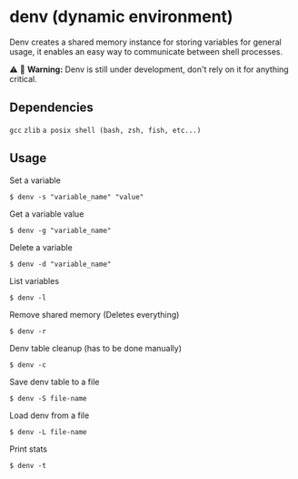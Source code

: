 # denv (dynamic environment)
Denv creates a shared memory instance for storing variables for general usage, it enables an easy way to communicate between shell processes.

:warning: :construction: **Warning:** Denv is still under development, don't rely on it for anything critical.

## Dependencies
`gcc` `zlib` `a posix shell (bash, zsh, fish, etc...)`

## Usage
Set a variable
```
$ denv -s "variable_name" "value"
```
Get a variable value
```
$ denv -g "variable_name"
```
Delete a variable
```
$ denv -d "variable_name"
```
List variables
```
$ denv -l
```
Remove shared memory (Deletes everything)
```
$ denv -r
```
Denv table cleanup (has to be done manually)
```
$ denv -c
```
Save denv table to a file
```
$ denv -S file-name
```
Load denv from a file
```
$ denv -L file-name
```
Print stats
```
$ denv -t
```
